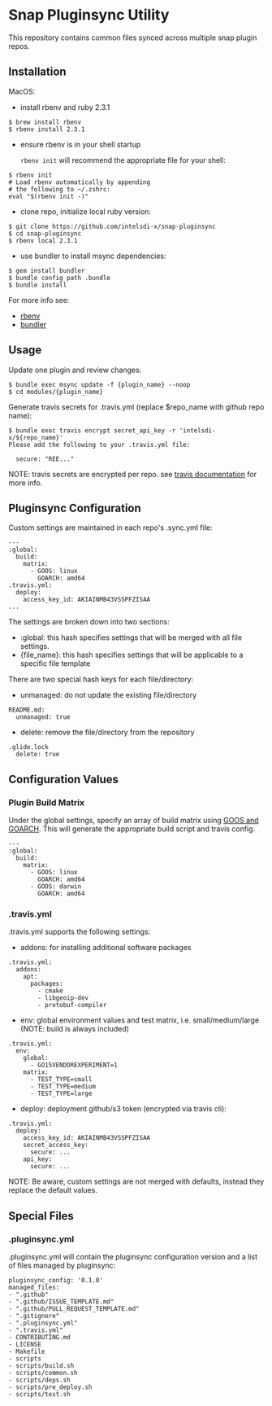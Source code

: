# Snap Pluginsync Utility

This repository contains common files synced across multiple snap plugin repos.

## Installation

MacOS:

* install rbenv and ruby 2.3.1
```
$ brew install rbenv
$ rbenv install 2.3.1
```

* ensure rbenv is in your shell startup

    `rbenv init` will recommend the appropriate file for your shell:
```
$ rbenv init
# Load rbenv automatically by appending
# the following to ~/.zshrc:
eval "$(rbenv init -)"
```

* clone repo, initialize local ruby version:
```
$ git clone https://github.com/intelsdi-x/snap-pluginsync
$ cd snap-pluginsync
$ rbenv local 2.3.1
```

* use bundler to install msync dependencies:
```
$ gem install bundler
$ bundle config path .bundle
$ bundle install
```

For more info see:
* [rbenv](https://github.com/rbenv/rbenv)
* [bundler](https://bundler.io/)

## Usage

Update one plugin and review changes:
```
$ bundle exec msync update -f {plugin_name} --noop
$ cd modules/{plugin_name}
```

Generate travis secrets for .travis.yml (replace $repo_name with github repo name):
```
$ bundle exec travis encrypt secret_api_key -r 'intelsdi-x/${repo_name}'
Please add the following to your .travis.yml file:

  secure: "REE..."
```

NOTE: travis secrets are encrypted per repo. see [travis documentation](https://docs.travis-ci.com/user/encryption-keys/) for more info.

## Pluginsync Configuration

Custom settings are maintained in each repo's .sync.yml file:

```
---
:global:
  build:
    matrix:
      - GOOS: linux
        GOARCH: amd64
.travis.yml:
  deploy:
    access_key_id: AKIAINMB43VSSPFZISAA
...
```

The settings are broken down into two sections:

* :global: this hash specifies settings that will be merged with all file settings.
* {file_name}: this hash specifies settings that will be applicable to a specific file template

There are two special hash keys for each file/directory:

* unmanaged: do not update the existing file/directory
```
README.md:
  unmanaged: true
```

* delete: remove the file/directory from the repository
```
.glide.lock
  delete: true
```

## Configuration Values

### Plugin Build Matrix

Under the global settings, specify an array of build matrix using [GOOS and GOARCH](https://golang.org/doc/install/source#environment). This will generate the appropriate build script and travis config.

```
---
:global:
  build:
    matrix:
      - GOOS: linux
        GOARCH: amd64
      - GOOS: darwin
        GOARCH: amd64
```

### .travis.yml

.travis.yml supports the following settings:

* addons: for installing additional software packages
```
.travis.yml:
  addons:
    apt:
      packages:
        - cmake
        - libgeoip-dev
        - protobuf-compiler
```

* env: global environment values and test matrix, i.e. small/medium/large (NOTE: build is always included)
```
.travis.yml:
  env:
    global:
      - GO15VENDOREXPERIMENT=1
    matrix:
      - TEST_TYPE=small
      - TEST_TYPE=medium
      - TEST_TYPE=large
```

* deploy: deployment github/s3 token (encrypted via travis cli):
```
.travis.yml:
  deploy:
    access_key_id: AKIAINMB43VSSPFZISAA
    secret_access_key:
      secure: ...
    api_key:
      secure: ...
```

NOTE: Be aware, custom settings are not merged with defaults, instead they replace the default values.

## Special Files

### .pluginsync.yml

.pluginsync.yml will contain the pluginsync configuration version and a list of files managed by pluginsync:

```
pluginsync_config: '0.1.0'
managed_files:
- ".github"
- ".github/ISSUE_TEMPLATE.md"
- ".github/PULL_REQUEST_TEMPLATE.md"
- ".gitignore"
- ".pluginsync.yml"
- ".travis.yml"
- CONTRIBUTING.md
- LICENSE
- Makefile
- scripts
- scripts/build.sh
- scripts/common.sh
- scripts/deps.sh
- scripts/pre_deploy.sh
- scripts/test.sh
```

